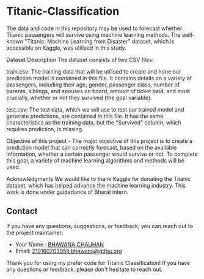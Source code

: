 # Titanic-Classification
The data and code in this repository may be used to forecast whether Titanic passengers will survive using machine learning methods. The well-known "Titanic: Machine Learning from Disaster" dataset, which is accessible on Kaggle, was utilised in this study.

Dataset Description The dataset consists of two CSV files:

train.csv: The training data that will be utilised to create and hone our prediction model is contained in this file. It contains details on a variety of passengers, including their age, gender, passenger class, number of parents, siblings, and spouses on board, amount of ticket paid, and most crucially, whether or not they survived (the goal variable).

test.csv: The test data, which we will use to test our trained model and generate predictions, are contained in this file. It has the same characteristics as the training data, but the "Survived" column, which requires prediction, is missing.

Objective of this project - The major objective of this project is to create a prediction model that can correctly forecast, based on the available information, whether a certain passenger would survive or not. To complete this goal, a variety of machine learning algorithms and methods will be used.

Acknowledgments We would like to thank Kaggle for donating the Titanic dataset, which has helped advance the machine learning industry.
This work is done under guidedance of Bharat intern.


## Contact

If you have any questions, suggestions, or feedback, you can reach out to the project maintainer:

- Your Name : [BHAWANA CHAUHAN](https://www.linkedin.com/in/bhawana-chauhan-135727266/)
- Email: [210160203059.bhawana@gdgu.org](mailto:210160203059.bhawana@gdgu.com)

 
Thank you for using my prefer code for Titanic Classification! If you have any questions or feedback, please don't hesitate to reach out. 
